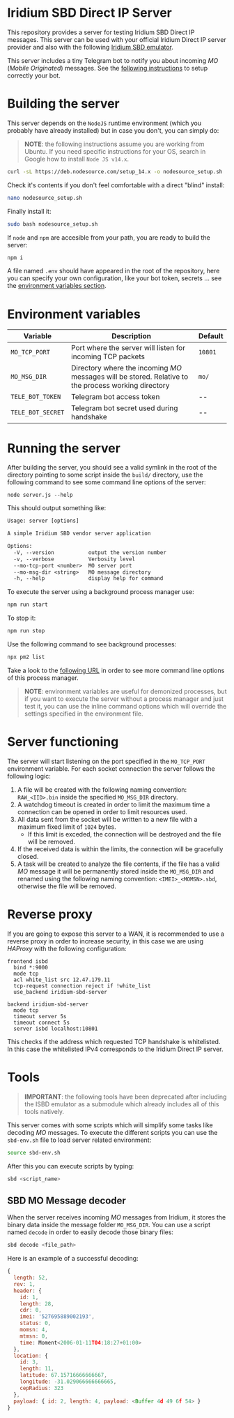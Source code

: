 # Iridium SBD Direct IP Server
This repository provides a server for testing Iridium SBD Direct IP messages. This server can be used with your official Iridium Direct IP server provider and also with the following [Iridium SBD emulator](https://github.com/lromeraj/isbd-emu).

This server includes a tiny Telegram bot to notify you about incoming _MO_ (_Mobile Originated_) messages. See the [following instructions](https://glab.lromeraj.net/npm/tele-bot) to setup correctly your bot.

# Building the server

This server depends on the `NodeJS` runtime environment (which you probably have already installed) but in case you don't, you can simply do:

> **NOTE**: the following instructions assume you are working from Ubuntu. If you need specific instructions for your OS, search in Google how to install `Node JS v14.x`.

``` bash
curl -sL https://deb.nodesource.com/setup_14.x -o nodesource_setup.sh
```

Check it's contents if you don't feel comfortable with a direct "blind" install:
``` bash
nano nodesource_setup.sh
```

Finally install it:
``` bash
sudo bash nodesource_setup.sh
```

If `node` and `npm` are accesible from your path, you are ready to build the server:
``` bash
npm i
```

A file named `.env` should have appeared in the root of the repository, here you can specify your own configuration, like your bot token, secrets ... see the [environment variables section](#environment-variables).

# Environment variables
| Variable | Description | Default |
|----|----|----|
| `MO_TCP_PORT` | Port where the server will listen for incoming TCP packets | `10801` |
| `MO_MSG_DIR` | Directory where the incoming _MO_ messages will be stored. Relative to the process working directory | `mo/` |
| `TELE_BOT_TOKEN` | Telegram bot access token | -- |
| `TELE_BOT_SECRET` | Telegram bot secret used during handshake | -- |

# Running the server

After building the server, you should see a valid symlink in the root of the directory pointing to some script inside the `build/` directory, use the following command to see some command line options of the server:
```
node server.js --help
```

This should output something like:
``` txt
Usage: server [options]

A simple Iridium SBD vendor server application

Options:
  -V, --version           output the version number
  -v, --verbose           Verbosity level
  --mo-tcp-port <number>  MO server port
  --mo-msg-dir <string>   MO message directory
  -h, --help              display help for command
```

To execute the server using a background process manager use:
``` bash
npm run start
```

To stop it:
``` bash
npm run stop
```

Use the following command to see background processes:
``` bash
npx pm2 list
```

Take a look to the [following URL](https://pm2.keymetrics.io/docs/usage/process-management/) in order to see more command line options of this process manager.

> **NOTE**: environment variables are useful for demonized processes, but if you want to execute the server without a process manager and just test it, you can use the inline command options which will override the settings specified in the environment file.

# Server functioning

The server will start listening on the port specified in the `MO_TCP_PORT` environment variable. For each socket connection the server follows the following logic:
  1. A file will be created with the following naming convention: `RAW_<IID>.bin` inside the specified `MO_MSG_DIR` directory.
  2. A watchdog timeout is created in order to limit the maximum time a connection can be opened in order to limit resources used.
  3. All data sent from the socket will be written to a new file with a maximum fixed limit of `1024` bytes. 
      - If this limit is exceded, the connection will be destroyed and the file will be removed.
  4. If the received data is within the limits, the connection will be gracefully closed.
  5. A task will be created to analyze the file contents, if the file has a valid _MO_ message it will be permanently stored inside the `MO_MSG_DIR` and renamed using the following naming convention: `<IMEI>_<MOMSN>.sbd`, otherwise the file will be removed.

# Reverse proxy
If you are going to expose this server to a WAN, it is recommended to use a reverse proxy in order to increase security, in this case we are using *HAProxy* with the following configuration:

``` config
frontend isbd
  bind *:9000
  mode tcp
  acl white_list src 12.47.179.11
  tcp-request connection reject if !white_list
  use_backend iridium-sbd-server

backend iridium-sbd-server
  mode tcp
  timeout server 5s
  timeout connect 5s
  server isbd localhost:10801
```

This checks if the address which requested TCP handshake is whitelisted. In this case the whitelisted IPv4 corresponds to the Iridium Direct IP server.

# Tools

> **IMPORTANT**: the following tools have been deprecated after including the ISBD emulator as a submodule which already includes all of this tools natively.
 
This server comes with some scripts which will simplify some tasks like decoding _MO_ messages. To execute the different scripts you can use the `sbd-env.sh` file to load server related environment:
``` bash
source sbd-env.sh
```

After this you can execute scripts by typing:
``` bash
sbd <script_name>
```

## SBD MO Message decoder

When the server receives incoming _MO_ messages from Iridium, it stores the binary data inside the message folder `MO_MSG_DIR`. You can use a script named `decode` in order to easily decode those binary files:
``` bash
sbd decode <file_path>
```

Here is an example of a successful decoding:
``` js
{
  length: 52,
  rev: 1,
  header: {
    id: 1,
    length: 28,
    cdr: 0,
    imei: '527695889002193',
    status: 0,
    momsn: 4,
    mtmsn: 0,
    time: Moment<2006-01-11T04:18:27+01:00>
  },
  location: {
    id: 3,
    length: 11,
    latitude: 67.15716666666667,
    longitude: -31.029066666666665,
    cepRadius: 323
  },
  payload: { id: 2, length: 4, payload: <Buffer 4d 49 6f 54> }
}
```